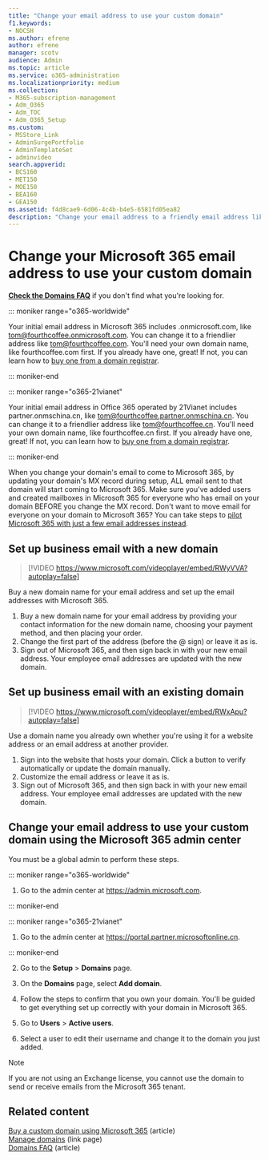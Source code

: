 ```yaml
---
title: "Change your email address to use your custom domain"
f1.keywords:
- NOCSH
ms.author: efrene
author: efrene
manager: scotv
audience: Admin
ms.topic: article
ms.service: o365-administration
ms.localizationpriority: medium
ms.collection: 
- M365-subscription-management
- Adm_O365
- Adm_TOC
- Adm_O365_Setup
ms.custom:
- MSStore_Link
- AdminSurgePortfolio
- AdminTemplateSet
- adminvideo
search.appverid:
- BCS160
- MET150
- MOE150
- BEA160
- GEA150
ms.assetid: f4d8cae9-6d06-4c4b-b4e5-6581fd05ea82
description: "Change your email address to a friendly email address like tom@fourthcoffee.com by buying a domain name and adding it to Microsoft 365."
---
```


# Change your Microsoft 365 email address to use your custom domain

 **[Check the Domains FAQ](../setup/domains-faq.yml)** if you don't find what you're looking for. 
  
::: moniker range="o365-worldwide"

Your initial email address in Microsoft 365 includes .onmicrosoft.com, like tom@fourthcoffee.onmicrosoft.com. You can change it to a friendlier address like tom@fourthcoffee.com. You'll need your own domain name, like fourthcoffee.com first. If you already have one, great! If not, you can learn how to [buy one from a domain registrar](../get-help-with-domains/buy-a-domain-name.md).

::: moniker-end

::: moniker range="o365-21vianet"

Your initial email address in Office 365 operated by 21Vianet includes partner.onmschina.cn, like tom@fourthcoffee.partner.onmschina.cn. You can change it to a friendlier address like tom@fourthcoffee.cn. You'll need your own domain name, like fourthcoffee.cn first. If you already have one, great! If not, you can learn how to [buy one from a domain registrar](../get-help-with-domains/buy-a-domain-name.md).

::: moniker-end

When you change your domain's email to come to Microsoft 365, by updating your domain's MX record during setup, ALL email sent to that domain will start coming to Microsoft 365. Make sure you've added users and created mailboxes in Microsoft 365 for everyone who has email on your domain BEFORE you change the MX record. Don't want to move email for everyone on your domain to Microsoft 365? You can take steps to [pilot Microsoft 365 with just a few email addresses instead](../misc/pilot-microsoft-365-from-my-custom-domain.md).
  
## Set up business email with a new domain

> [!VIDEO https://www.microsoft.com/videoplayer/embed/RWyVVA?autoplay=false]

Buy a new domain name for your email address and set up the email addresses with Microsoft 365.

1. Buy a new domain name for your email address by providing your contact information for the new domain name, choosing your payment method, and then placing your order.
1. Change the first part of the address (before the @ sign) or leave it as is. 
1. Sign out of Microsoft 365, and then sign back in with your new email address. Your employee email addresses are updated with the new domain. 

## Set up business email with an existing domain

> [!VIDEO https://www.microsoft.com/videoplayer/embed/RWxApu?autoplay=false]

Use a domain name you already own whether you're using it for a website address or an email address at another provider.

1. Sign into the website that hosts your domain. Click a button to verify automatically or update the domain manually. 
1. Customize the email address or leave it as is.
1. Sign out of Microsoft 365, and then sign back in with your new email address. Your employee email addresses are updated with the new domain.

## Change your email address to use your custom domain using the Microsoft 365 admin center

You must be a global admin to perform these steps.

::: moniker range="o365-worldwide"

1. Go to the admin center at <a href="https://go.microsoft.com/fwlink/p/?linkid=2024339" target="_blank">https://admin.microsoft.com</a>.

::: moniker-end

::: moniker range="o365-21vianet"

1. Go to the admin center at <a href="https://go.microsoft.com/fwlink/p/?linkid=850627" target="_blank"> https://portal.partner.microsoftonline.cn</a>.

::: moniker-end

2. Go to the **Setup** > **Domains** page.

3. On the **Domains** page, select **Add domain**.

4. Follow the steps to confirm that you own your domain. You'll be guided to get everything set up correctly with your domain in Microsoft 365.

5. Go to **Users** > **Active users**.

6. Select a user to edit their username and change it to the domain you just added.

> [!NOTE]
> If you are not using an Exchange license, you cannot use the domain to send or receive emails from the Microsoft 365 tenant.
  
## Related content

[Buy a custom domain using Microsoft 365](../get-help-with-domains/buy-a-domain-name.md) (article)\
[Manage domains](/admin) (link page)\
[Domains FAQ](../setup/domains-faq.yml) (article)